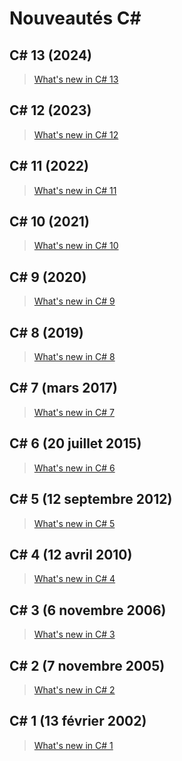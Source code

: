 # Nouveautés C#

## C# 13 (2024)

> [What's new in C# 13](https://learn.microsoft.com/en-us/dotnet/csharp/whats-new/csharp-13)

## C# 12 (2023)

> [What's new in C# 12](https://learn.microsoft.com/en-us/dotnet/csharp/whats-new/csharp-12)

## C# 11 (2022)

> [What's new in C# 11](https://docs.microsoft.com/en-us/dotnet/csharp/whats-new/csharp-11)

## C# 10 (2021)

> [What's new in C# 10](https://docs.microsoft.com/en-us/dotnet/csharp/whats-new/csharp-10)

## C# 9 (2020)

> [What's new in C# 9](https://docs.microsoft.com/en-us/dotnet/csharp/whats-new/csharp-9)

## C# 8 (2019)

> [What's new in C# 8](https://docs.microsoft.com/en-us/dotnet/csharp/whats-new/csharp-8)

## C# 7 (mars 2017)

> [What's new in C# 7](https://docs.microsoft.com/en-us/dotnet/csharp/whats-new/csharp-7)

## C# 6 (20 juillet 2015)

> [What's new in C# 6](https://docs.microsoft.com/en-us/dotnet/csharp/whats-new/csharp-version-history#c-version-60)

## C# 5 (12 septembre 2012)

> [What's new in C# 5](https://docs.microsoft.com/en-us/dotnet/csharp/whats-new/csharp-version-history#c-version-50)

## C# 4 (12 avril 2010)

> [What's new in C# 4](https://docs.microsoft.com/en-us/dotnet/csharp/whats-new/csharp-version-history#c-version-40)

## C# 3 (6 novembre 2006)

> [What's new in C# 3](https://docs.microsoft.com/en-us/dotnet/csharp/whats-new/csharp-version-history#c-version-30)

## C# 2 (7 novembre 2005)

> [What's new in C# 2](https://docs.microsoft.com/en-us/dotnet/csharp/whats-new/csharp-version-history#c-version-20)

## C# 1 (13 février 2002)

> [What's new in C# 1](https://docs.microsoft.com/en-us/dotnet/csharp/whats-new/csharp-version-history#c-version-10)
